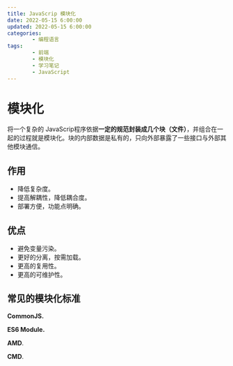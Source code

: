 ```yaml
---
title: JavaScrip 模块化
date: 2022-05-15 6:00:00
updated: 2022-05-15 6:00:00
categories:
        - 编程语言
tags:
        - 前端
        - 模块化
        - 学习笔记
        - JavaScript
---
```


# 模块化

将一个复杂的 JavaScrip程序依据**一定的规范封装成几个块（文件）**，并组合在一起的过程就是模块化。块的内部数据是私有的，只向外部暴露了一些接口与外部其他模块通信。

## 作用

- 降低复杂度。
- 提高解耦性，降低耦合度。
- 部署方便，功能点明确。

## 优点

- 避免变量污染。
- 更好的分离，按需加载。
- 更高的复用性。
- 更高的可维护性。

## 常见的模块化标准

**CommonJS.**

**ES6 Module.**

**AMD**.

**CMD**.











